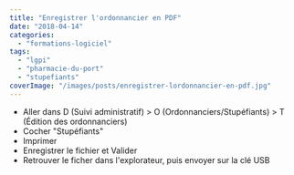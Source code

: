 ```yaml
---
title: "Enregistrer l'ordonnancier en PDF"
date: "2018-04-14"
categories:
  - "formations-logiciel"
tags:
  - "lgpi"
  - "pharmacie-du-port"
  - "stupefiants"
coverImage: "/images/posts/enregistrer-lordonnancier-en-pdf.jpg"
---
```


- Aller dans D (Suivi administratif) > O (Ordonnanciers/Stupéfiants) > T (Édition des ordonnanciers)
- Cocher "Stupéfiants"
- Imprimer
- Enregistrer le fichier et Valider
- Retrouver le ficher dans l'explorateur, puis envoyer sur la clé USB
